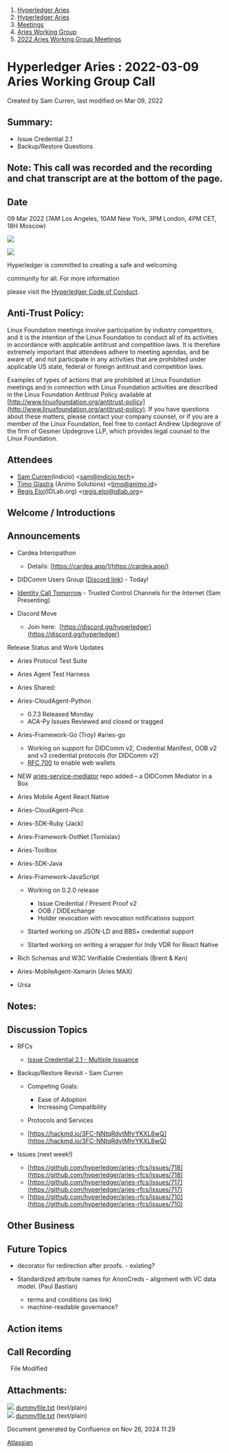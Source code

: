 1. [Hyperledger Aries](index.html)
2. [Hyperledger Aries](Hyperledger-Aries_18481154.html)
3. [Meetings](Meetings_18481222.html)
4. [Aries Working Group](Aries-Working-Group_18481228.html)
5. [2022 Aries Working Group Meetings](2022-Aries-Working-Group-Meetings_18515842.html)

# Hyperledger Aries : 2022-03-09 Aries Working Group Call

Created by Sam Curren, last modified on Mar 09, 2022

## Summary:

- Issue Credential 2.1
- Backup/Restore Questions

## Note: This call was recorded and the recording and chat transcript are at the bottom of the page.

## Date

09 Mar 2022 (7AM Los Angeles, 10AM New York, 3PM London, 4PM CET, 18H Moscow)

![](https://wiki.hyperledger.org/download/attachments/29034696/Antitrustnotice.png?version=1&modificationDate=1581695654000&api=v2)

![](https://wiki.hyperledger.org/download/attachments/2392771/welcome.png?version=2&modificationDate=1572450107000&api=v2)

Hyperledger is committed to creating a safe and welcoming

community for all. For more information

please visit the [Hyperledger Code of Conduct](https://lf-hyperledger.atlassian.net/wiki/display/HYP/Hyperledger+Code+of+Conduct).

## Anti-Trust Policy:

Linux Foundation meetings involve participation by industry competitors, and it is the intention of the Linux Foundation to conduct all of its activities in accordance with applicable antitrust and competition laws. It is therefore extremely important that attendees adhere to meeting agendas, and be aware of, and not participate in any activities that are prohibited under applicable US state, federal or foreign antitrust and competition laws.

Examples of types of actions that are prohibited at Linux Foundation meetings and in connection with Linux Foundation activities are described in the Linux Foundation Antitrust Policy available at [http://www.linuxfoundation.org/antitrust-policy](http://www.linuxfoundation.org/antitrust-policy). If you have questions about these matters, please contact your company counsel, or if you are a member of the Linux Foundation, feel free to contact Andrew Updegrove of the firm of Gesmer Updegrove LLP, which provides legal counsel to the Linux Foundation.

## Attendees

- [Sam Curren](https://lf-hyperledger.atlassian.net/wiki/people/557058:1ed5fd92-7e42-4cab-87b1-688e48bc02c2?ref=confluence)(Indicio) &lt;sam@indicio.tech&gt;
- [Timo Glastra](https://lf-hyperledger.atlassian.net/wiki/people/5f64a069a1048d0069073500?ref=confluence) (Animo Solutions) &lt;timo@animo.id&gt;
- [Regis Eloi](https://lf-hyperledger.atlassian.net/wiki/people/712020:1f85fa5f-ff75-4f77-9f7b-b6eb5244e07f?ref=confluence)(IDLab.org) &lt;regis.eloi@idlab.org&gt;

## Welcome / Introductions

## Announcements

- Cardea Interopathon
  
  - Details: [https://cardea.app/](https://cardea.app/)
- DIDComm Users Group ([Discord link](https://lf-hyperledger.atlassian.net/wiki/display/ARIES/2022-03-09+Aries+Working+Group+Call)) - Today!
- [Identity Call Tomorrow](https://lf-hyperledger.atlassian.net/wiki/display/IWG/2022-03-10+%3A+Identity+Implementers+WG+Call) - Trusted Control Channels for the Internet (Sam Presenting)
- Discord Move
  
  - Join here:  [https://discord.gg/hyperledger](https://discord.gg/hyperledger)

Release Status and Work Updates

- Aries Protocol Test Suite
- Aries Agent Test Harness
- Aries Shared:
- Aries-CloudAgent-Python
  
  - 0.7.3 Released Monday
  - ACA-Py Issues Reviewed and closed or tragged
- Aries-Framework-Go (Troy) #aries-go
  
  - Working on support for DIDComm v2, Credential Manifest, OOB v2 and v3 credential protocols (for DIDComm v2)
  - [RFC 700](https://github.com/hyperledger/aries-rfcs/pull/700) to enable web wallets
- NEW [aries-service-mediator](https://github.com/hyperledger/aries-mediator-service) repo added – a DIDComm Mediator in a Box
- Aries Mobile Agent React Native
- Aries-CloudAgent-Pico
- Aries-SDK-Ruby (Jack)
- Aries-Framework-DotNet (Tomislav)
- Aries-Toolbox
- Aries-SDK-Java
- Aries-Framework-JavaScript
  
  - Working on 0.2.0 release
    
    - Issue Credential / Present Proof v2
    - OOB / DIDExchange
    - Holder revocation with revocation notifications support
  - Started working on JSON-LD and BBS+ credential support
  - Started working on writing a wrapper for Indy VDR for React Native
- Rich Schemas and W3C Verifiable Credentials (Brent &amp; Ken)
- Aries-MobileAgent-Xamarin (Aries MAX)
- Ursa

## Notes:

## Discussion Topics

- RFCs
  
  - [Issue Credential 2.1 - Multiple Issuance](https://github.com/hyperledger/aries-rfcs/pull/692)
- Backup/Restore Revisit - Sam Curren
  
  - Competing Goals:
    
    - Ease of Adoption
    - Increasing Compatibility
  - Protocols and Services
  - [https://hackmd.io/3FC-NNtqRdytMhrYKXL8wQ](https://hackmd.io/3FC-NNtqRdytMhrYKXL8wQ)
- Issues (next week!)
  
  - [https://github.com/hyperledger/aries-rfcs/issues/718](https://github.com/hyperledger/aries-rfcs/issues/718)
  - [https://github.com/hyperledger/aries-rfcs/issues/717](https://github.com/hyperledger/aries-rfcs/issues/717)
  - [https://github.com/hyperledger/aries-rfcs/issues/710](https://github.com/hyperledger/aries-rfcs/issues/710)

## Other Business

## Future Topics

- decorator for redirection after proofs. - existing?
- Standardized attribute names for AnonCreds - alignment with VC data model. (Paul Bastian)
  
  - terms and conditions (as link)
  - machine-readable governance?

## Action items

## Call Recording

  File Modified

## Attachments:

![](images/icons/bullet_blue.gif) [dummyfile.txt](attachments/18495700/18516027.txt) (text/plain)  
![](images/icons/bullet_blue.gif) [dummyfile.txt](attachments/18495700/18516026.txt) (text/plain)

Document generated by Confluence on Nov 26, 2024 11:29

[Atlassian](http://www.atlassian.com/)
